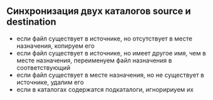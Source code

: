 ## Синхронизация двух каталогов source и destination
* если файл существует в источнике, но отсутствует в месте назначения, копируем его
* если файл существует в источнике, но имеет другое имя, чем в месте назначения, переименуем файл назначения в соответствующий
* если файл существует в месте назначения, но не существует в источнике, удалим его
* если в каталогах содержатся подкаталоги, игноририуем их 